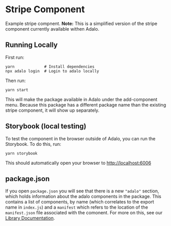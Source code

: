 # Stripe Component
Example stripe compnent. **Note:** This is a simplified version of the stripe component currently available withen Adalo.

## Running Locally

First run:

```
yarn             # Install dependencies
npx adalo login  # Login to adalo locally
```

Then run:

```
yarn start
```

This will make the package available in Adalo under the add-component menu. Because this package has a different package name than the existing stripe component, it will show up separately.

## Storybook (local testing)

To test the component in the browser outside of Adalo, you can run the Storybook. To do this, run:

```
yarn storybook
```

This should automatically open your browser to [http://localhost:6006](http://localhost:6006)

## package.json

If you open `package.json` you will see that there is a new `"adalo"` section, which holds information about the adalo components in the package. This contains a list of components, by name (which correlates to the export name in `index.js`) and a `manifest` which refers to the location of the `manifest.json` file associated with the comonent. For more on this, see our [Library Documentation](https://github.com/AdaloHQ/docs). 